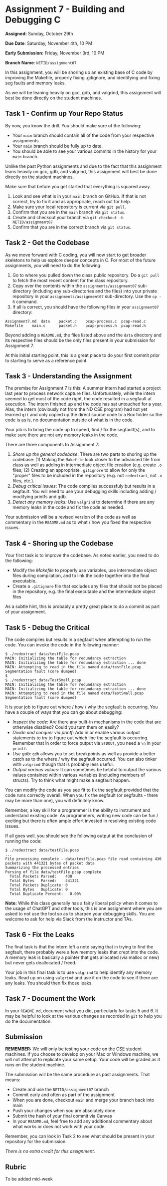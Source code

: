 # Assignment 7 - Building and Debugging C

**Assigned:** Sunday, October 29th

**Due Date**: Saturday, November 4th, 10 PM

**Early Submission:** Friday, November 3rd, 10 PM

**Branch Name**: `NETID/assignment07`

In this assignment, you will be shoring up an existing base of C code by improving the Makefile, properly fixing .gitignore, and identifying and fixing seg faults and memory leaks.

As we will be leaning heavily on gcc, gdb, and valgrind, this assignment will best be done directly on the student machines.

## Task 1 - Confirm up Your Repo Status

By now, you know the drill.  You should make sure of the following:

* Your `main` branch should contain all of the code from your respective assignments.  
* Your `main` branch should be fully up to date.
* You should be able to see your various commits in the history for your `main` branch.

Unlike the past Python assignments and due to the fact that this assignment leans heavily on gcc, gdb, and valgrind, this assignment will best be done directly on the student machines.

Make sure that before you get started that everything is squared away.  

1. Look and see what is in your `main` branch on GitHub.  If that is not correct, try to fix it and as appropriate, reach out for help.  
2. Make sure your local repository is current via `git pull`.  
3. Confirm that you are in the `main` branch via `git status`.
4. Create and checkout your branch via `git checkout -b NETID/assignment07`
5. Confirm that you are in the correct branch via `git status`.

## Task 2 - Get the Codebase

As we move forward with C coding, you will now start to get broader skeletons to help us explore deeper concepts in C.  For most of the future assignments, you will need to do the following:

1. Go to where you pulled down the class public repository.  Do a `git pull` to fetch the most recent content for the class repository.
2. Copy over the contents within the `assignments/assignment07` sub-directory (including any sub-directories and the files) into your private repository in your `assignments/assignment07` sub-directory.  Use the `cp -R` command.
3. If all is correct, you should have the following files in your `assignment07` directory:

```
Assignment7.md	data	packet.c	pcap-process.c	pcap-read.c
Makefile	main.c		packet.h	pcap-process.h	pcap-read.h
```

Beyond adding a `README.md`, the files listed above and the `data` directory and its respective files should be the only files present in your submission for Assignment 7.

At this initial starting point, this is a great place to do your first commit prior to starting to serve as a reference point.  

## Task 3 - Understanding the Assignment

The premise for Assignment 7 is this: A summer intern had started a project last year to process network capture files.  Unfortunately, while the intern seemed to get most of the code right, the code resulted in a segfault at execution.  The intern finished up and the code has sat untouched for a year. Alas, the intern (obviously not from the ND CSE program) had not yet learned `git` and only copied up the direct source code to a Box folder so the code is as is, no documentation outside of what is in the code.  

Your job is to bring the code up to speed, find / fix the segfault(s), and to make sure there are not any memory leaks in the code.

There are three components to Assignment 7:

1. *Shore up the general codebase*: There are two parts to shoring up the codebase: (1) Making the `Makefile` look closer to the advanced file from class as well as adding in intermediate object file creation (e.g. create `.o` files; (2) Creating an appropriate `.gitignore` to allow for only the "proper" files to be included in the repository (e.g. not `redextract`, not `.o` files, etc.).
2. *Debug critical issues*: The code compiles successfuly but results in a segfault.  You will need to use your debugging skills including adding / modifying printfs and gdb. 
3. *Detect any memory leaks:* Use `valgrind` to determine if there are any memory leaks in the code and fix the code as needed.

Your submission will be a revised version of the code as well as commentary in the `README.md` as to what / how you fixed the respective issues.  

## Task 4 - Shoring up the Codebase

Your first task is to improve the codebase.  As noted earlier, you need to do the following:

* Modify the *Makefile* to properly use variables, use intermediate object files during compilation, and to link the code together into the final executable.  
* Create a `.gitignore` file that excludes any files that should not be placed in the repository, e.g. the final executable and the intermediate object files

As a subtle hint, this is probably a pretty great place to do a commit as part of your assignment.

## Task 5 - Debug the Critical

The code compiles but results in a segfault when attempting to run the code.  You can invoke the code in the following manner:

```
$ ./redextract data/testFile.pcap
MAIN: Initializing the table for redundancy extraction
MAIN: Initializing the table for redundancy extraction ... done
MAIN: Attempting to read in the file named data/testFile.pcap
Segmentation fault (core dumped)
$
$ ./redextract data/TestSmall.pcap
MAIN: Initializing the table for redundancy extraction
MAIN: Initializing the table for redundancy extraction ... done
MAIN: Attempting to read in the file named data/TestSmall.pcap
Segmentation fault (core dumped)
```

It is your job to figure out where / how / why the segfault is occurring.   You have a couple of ways that you can go about debugging:

* *Inspect the code*: Are there any built-in mechanisms in the code that are otherwise disabled? Could you turn them on easily?
* *Divide and conquer via printf:* Add in or enable various output statements to try to figure out which line the segfault is occurring.  Remember that in order to force output via `STDOUT`, you need a `\n` in your `printf`.  
* *Use gdb*: `gdb` allows you to set breakpoints as well as provide a better catch as to the where / why the segfault occurred. You can also tinker with `valgrind` though that is probably less useful.  
* *Output various values:* It can sometimes be helpful to output the various values contained within various variables (including members of structs).  Try to think what might make a segfault happen.  

You can modify the code as you see fit to fix the segfault provided that the code runs correctly overall.  When you fix the segfault (or segfaults - there may be more than one), you will definitely know.

Remember, a key skill for a programmer is the ability to instrument and understand existing code.  As programmers, writing new code can be fun / exciting but there is often ample effort invested in resolving existing code issues.

If all goes well, you should see the following output at the conclusion of running the code:

```
$ ./redextract data/testFile.pcap
...
File processing complete - data/testFile.pcap file read containing 430 packets with 441321 bytes of packet data
Summarizing the processed entries
Parsing of file data/testFile.pcap complete
  Total Packets Parsed:    430
  Total Bytes   Parsed:    441321
  Total Packets Duplicate: 0
  Total Bytes   Duplicate: 0
  Total Duplicate Percent:   0.00%
```

**Note:** While this class generally has a fairly liberal policy when it comes to the usage of ChatGPT and other tools, this is one assignment where you are asked to not use the tool so as to sharpen your debugging skills.  You are welcome to ask for help via Slack from the instructor and TAs.  

## Task 6 - Fix the Leaks

The final task is that the intern left a note saying that in trying to find the segfault, there probably were a few memory leaks that crept into the code.  A memory leak is basically a pointer that gets allocated (via malloc or new) but never gets deallocated / freed.      

Your job in this final task is to use `valgrind` to help identify any memory leaks. Read up on using `valgrind` and use it on the code to see if there are any leaks.  You should then fix those leaks.

## Task 7 - Document the Work

In your `README.md`, document what you did, particularly for tasks 5 and 6.  It may be helpful to look at the various changes as recorded in `git`  to help you do the documentation.

## Submission

**REMEMBER:** We will only be testing your code on the CSE student machines.  If you choose to develop on your Mac or Windows machine, we will not attempt to replicate your same setup.  Your code will be graded as it runs on the student machine.  

The submission will be the same procedure as past assignments.  That means:

* Create and use the `NETID/assignment07` branch
* Commit early and often as part of the assignment
* When you are done, checkout `main` and merge your branch back into main
* Push your changes when you are absolutely done
* Submit the hash of your final commit via Canvas
* In your `README.md`, feel free to add any additional commentary about what works or does not work with your code. 

Remember, you can look in Task 2 to see what should be present in your repository for the submission. 

*There is no extra credit for this assignment*. 

## Rubric

To be added mid-week


      